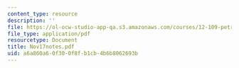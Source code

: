 ```yaml
---
content_type: resource
description: ''
file: https://ol-ocw-studio-app-qa.s3.amazonaws.com/courses/12-109-petrology-fall-2005/a6a860a60f300f8fb1cb4b6b8062693b_Nov17notes.pdf
file_type: application/pdf
resourcetype: Document
title: Nov17notes.pdf
uid: a6a860a6-0f30-0f8f-b1cb-4b6b8062693b
---
```


